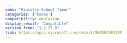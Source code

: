 ```yaml
---
name: "Ministry School Timer"
categories: ['books']
compatibility: emulation
display_result: "Compatible"
version_from: "1.2.27.0"
link: https://apps.microsoft.com/detail/9WZDNCRFK15P
---
```


